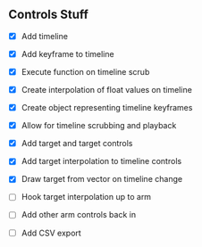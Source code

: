 ## Controls Stuff
- [x] Add timeline
- [x] Add keyframe to timeline
- [x] Execute function on timeline scrub
- [x] Create interpolation of float values on timeline
- [x] Create object representing timeline keyframes
- [x] Allow for timeline scrubbing and playback
- [x] Add target and target controls
- [x] Add target interpolation to timeline controls
- [x] Draw target from vector on timeline change

- [ ] Hook target interpolation up to arm
- [ ] Add other arm controls back in
- [ ] Add CSV export